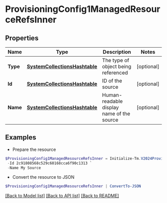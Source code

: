 # ProvisioningConfig1ManagedResourceRefsInner
## Properties

Name | Type | Description | Notes
------------ | ------------- | ------------- | -------------
**Type** | [**SystemCollectionsHashtable**](.md) | The type of object being referenced | [optional] 
**Id** | [**SystemCollectionsHashtable**](.md) | ID of the source | [optional] 
**Name** | [**SystemCollectionsHashtable**](.md) | Human-readable display name of the source | [optional] 

## Examples

- Prepare the resource
```powershell
$ProvisioningConfig1ManagedResourceRefsInner = Initialize-Tm.V2024ProvisioningConfig1ManagedResourceRefsInner  -Type SOURCE `
 -Id 2c91808568c529c60168cca6f90c1313 `
 -Name My Source
```

- Convert the resource to JSON
```powershell
$ProvisioningConfig1ManagedResourceRefsInner | ConvertTo-JSON
```

[[Back to Model list]](../README.md#documentation-for-models) [[Back to API list]](../README.md#documentation-for-api-endpoints) [[Back to README]](../README.md)

